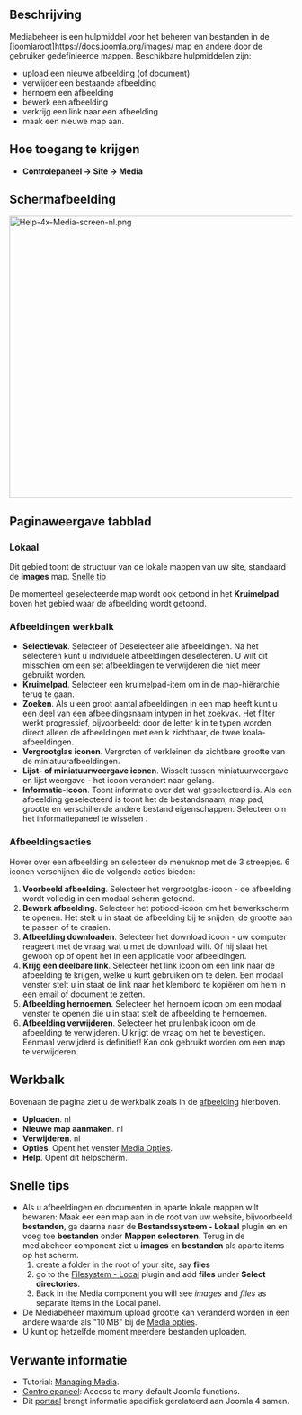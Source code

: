 <!-- Filename: Help4.x:Media / Display title: Media -->

## Beschrijving

Mediabeheer is een hulpmiddel voor het beheren van bestanden in de
\[joomlaroot\]https://docs.joomla.org/images/ map en andere door de
gebruiker gedefinieerde mappen. Beschikbare hulpmiddelen zijn:

- upload een nieuwe afbeelding (of document)
- verwijder een bestaande afbeelding
- hernoem een afbeelding
- bewerk een afbeelding
- verkrijg een link naar een afbeelding
- maak een nieuwe map aan.

## Hoe toegang te krijgen

- **Controlepaneel **→** Site **→** Media**

## Schermafbeelding

<img
src="https://docs.joomla.org/images/thumb/1/1b/Help-4x-Media-screen-nl.png/800px-Help-4x-Media-screen-nl.png"
decoding="async"
srcset="https://docs.joomla.org/images/thumb/1/1b/Help-4x-Media-screen-nl.png/1200px-Help-4x-Media-screen-nl.png 1.5x, https://docs.joomla.org/images/thumb/1/1b/Help-4x-Media-screen-nl.png/1600px-Help-4x-Media-screen-nl.png 2x"
data-file-width="2240" data-file-height="1400" width="800" height="500"
alt="Help-4x-Media-screen-nl.png" />

## Paginaweergave tabblad

### Lokaal

Dit gebied toont de structuur van de lokale mappen van uw site,
standaard de **images** map. [Snelle tip](#quicktips)

De momenteel geselecteerde map wordt ook getoond in het **Kruimelpad**
boven het gebied waar de afbeelding wordt getoond.

### Afbeeldingen werkbalk

- **Selectievak**. Selecteer of Deselecteer alle afbeeldingen. Na het
  selecteren kunt u individuele afbeeldingen deselecteren. U wilt dit
  misschien om een set afbeeldingen te verwijderen die niet meer
  gebruikt worden.
- **Kruimelpad**. Selecteer een kruimelpad-item om in de map-hiërarchie
  terug te gaan.
- **Zoeken**. Als u een groot aantal afbeeldingen in een map heeft kunt
  u een deel van een afbeeldingsnaam intypen in het zoekvak. Het filter
  werkt progressief, bijvoorbeeld: door de letter k in te typen worden
  direct alleen de afbeeldingen met een k zichtbaar, de twee
  koala-afbeeldingen.
- **Vergrootglas iconen**. Vergroten of verkleinen de zichtbare grootte
  van de miniatuurafbeeldingen.
- **Lijst- of miniatuurweergave iconen**. Wisselt tussen
  miniatuurweergave en lijst weergave - het icoon verandert naar gelang.
- **Informatie-icoon**. Toont informatie over dat wat geselecteerd is.
  Als een afbeelding geselecteerd is toont het de bestandsnaam, map pad,
  grootte en verschillende andere bestand eigenschappen. Selecteer om
  het informatiepaneel te wisselen .

### Afbeeldingsacties

Hover over een afbeelding en selecteer de menuknop met de 3 streepjes. 6
iconen verschijnen die de volgende acties bieden:

1.  **Voorbeeld afbeelding**. Selecteer het vergrootglas-icoon - de
    afbeelding wordt volledig in een modaal scherm getoond.
2.  **Bewerk afbeelding**. Selecteer het potlood-icoon om het
    bewerkscherm te openen. Het stelt u in staat de afbeelding bij te
    snijden, de grootte aan te passen of te draaien.
3.  **Afbeelding downloaden**. Selecteer het download icoon - uw
    computer reageert met de vraag wat u met de download wilt. Of hij
    slaat het gewoon op of opent het in een applicatie voor
    afbeeldingen.
4.  **Krijg een deelbare link**. Selecteer het link icoon om een link
    naar de afbeelding te krijgen, welke u kunt gebruiken om te delen.
    Een modaal venster stelt u in staat de link naar het klembord te
    kopiëren om hem in een email of document te zetten.
5.  **Afbeelding hernoemen**. Selecteer het hernoem icoon om een modaal
    venster te openen die u in staat stelt de afbeelding te hernoemen.
6.  **Afbeelding verwijderen**. Selecteer het prullenbak icoon om de
    afbeelding te verwijderen. U krijgt de vraag om het te bevestigen.
    Eenmaal verwijderd is definitief! Kan ook gebruikt worden om een map
    te verwijderen.

## Werkbalk

Bovenaan de pagina ziet u de werkbalk zoals in de
[afbeelding](#screenshot) hierboven.

- **Uploaden**. nl
- **Nieuwe map aanmaken**. nl
- **Verwijderen**. nl
- **Opties**. Opent het venster [Media
  Opties](https://docs.joomla.org/Help4.x:Media:_Options/nl "Help4.x:Media: Options/nl").
- **Help**. Opent dit helpscherm.

## Snelle tips

- Als u afbeeldingen en documenten in aparte lokale mappen wilt bewaren:
  Maak eer een map aan in de root van uw website, bijvoorbeeld
  **bestanden**, ga daarna naar de **Bestandssysteem - Lokaal** plugin
  en en voeg toe **bestanden** onder **Mappen selecteren**. Terug in de
  mediabeheer component ziet u **images** en **bestanden** als aparte
  items op het scherm.
  1.  create a folder in the root of your site, say **files**
  2.  go to the [Filesystem -
      Local](https://docs.joomla.org/J4.x:Media:_Options/en "J4.x:Media: Options/en")
      plugin and add **files** under **Select directories**.
  3.  Back in the Media component you will see *images* and *files* as
      separate items in the Local panel.
- De Mediabeheer maximum upload grootte kan veranderd worden in een
  andere waarde als "10 MB" bij de [Media
  opties](https://docs.joomla.org/Help4.x:Media:_Options/nl "Help4.x:Media: Options/nl").
- U kunt op hetzelfde moment meerdere bestanden uploaden.

## Verwante informatie

- Tutorial: [Managing
  Media](https://docs.joomla.org/J4.x:Managing_Media/en "J4.x:Managing Media/en").
- [Controlepaneel](https://docs.joomla.org/Help4.x:Home_Dashboard/nl "Help4.x:Home Dashboard/nl"):
  Access to many default Joomla functions.
- Dit
  [portaal](https://docs.joomla.org/Portal:Joomla_4/nl "Portal:Joomla 4/nl")
  brengt informatie specifiek gerelateerd aan Joomla 4 samen.
